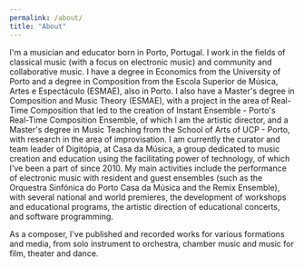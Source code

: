 ```yaml
---
permalink: /about/
title: "About"
---
```


I'm a musician and educator born in Porto, Portugal. I work in the fields of classical music (with a focus on electronic music) and community and collaborative music. I have a degree in Economics from the University of Porto and a degree in Composition from the Escola Superior de Música, Artes e Espectáculo (ESMAE), also in Porto. I also have a Master's degree in Composition and Music Theory (ESMAE), with a project in the area of Real-Time Composition that led to the creation of Instant Ensemble - Porto's Real-Time Composition Ensemble, of which I am the artistic director, and a Master's degree in Music Teaching from the School of Arts of UCP - Porto, with research in the area of improvisation. I am currently the curator and team leader of Digitópia, at Casa da Música, a group dedicated to music creation and education using the facilitating power of technology, of which I've been a part of since 2010. My main activities include the performance of electronic music with resident and guest ensembles (such as the Orquestra Sinfónica do Porto Casa da Música and the Remix Ensemble), with several national and world premieres, the development of workshops and educational programs, the artistic direction of educational concerts, and software programming.

As a composer, I've published and recorded works for various formations and media, from solo instrument to orchestra, chamber music and music for film, theater and dance.